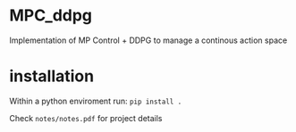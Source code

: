 # MPC_ddpg
Implementation of MP Control + DDPG to manage a continous action space

# installation
Within a python enviroment run:
`pip install .`

Check `notes/notes.pdf` for project details
